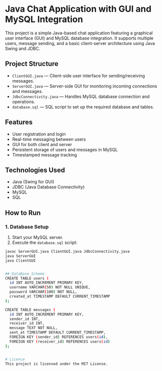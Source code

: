 # Java Chat Application with GUI and MySQL Integration

This project is a simple Java-based chat application featuring a graphical user interface (GUI) and MySQL database integration. It supports multiple users, message sending, and a basic client-server architecture using Java Swing and JDBC.

## Project Structure

- `ClientGUI.java` — Client-side user interface for sending/receiving messages.
- `ServerGUI.java` — Server-side GUI for monitoring incoming connections and messages.
- `JdbcConnectivity.java` — Handles MySQL database connection and operations.
- `database.sql` — SQL script to set up the required database and tables.

## Features

- User registration and login
- Real-time messaging between users
- GUI for both client and server
- Persistent storage of users and messages in MySQL
- Timestamped message tracking

## Technologies Used

- Java (Swing for GUI)
- JDBC (Java Database Connectivity)
- MySQL
- SQL

## How to Run

### 1. Database Setup

1. Start your MySQL server.
2. Execute the `database.sql` script:

```bash
javac ServerGUI.java ClientGUI.java JdbcConnectivity.java
java ServerGUI
java ClientGUI


## DataBase Scheme
CREATE TABLE users (
  id INT AUTO_INCREMENT PRIMARY KEY,
  username VARCHAR(50) NOT NULL UNIQUE,
  password VARCHAR(100) NOT NULL,
  created_at TIMESTAMP DEFAULT CURRENT_TIMESTAMP
);

CREATE TABLE messages (
  id INT AUTO_INCREMENT PRIMARY KEY,
  sender_id INT,
  receiver_id INT,
  message TEXT NOT NULL,
  sent_at TIMESTAMP DEFAULT CURRENT_TIMESTAMP,
  FOREIGN KEY (sender_id) REFERENCES users(id),
  FOREIGN KEY (receiver_id) REFERENCES users(id)
);


# Licence
This project is licensed under the MIT License.

